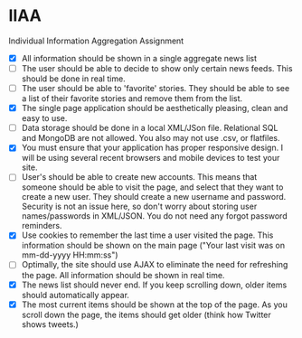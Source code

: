 # IIAA
Individual Information Aggregation Assignment

- [x] All information should be shown in a single aggregate news list
- [ ] The user should be able to decide to show only certain news feeds. This should be done in real time.
- [ ] The user should be able to 'favorite' stories. They should be able to see a list of their favorite stories and remove them from the list.
- [x] The single page application should be aesthetically pleasing, clean and easy to use.
- [ ] Data storage should be done in a local XML/JSon file. Relational SQL and MongoDB are not allowed. You also may not use .csv, or flatfiles.
- [x] You must ensure that your application has proper responsive design. I will be using several recent browsers and mobile devices to test your site.
- [ ] User's should be able to create new accounts. This means that someone should be able to visit the page, and select that they want to create a new user. They should create a new username and password. Security is not an issue here, so don't worry about storing user names/passwords in XML/JSON. You do not need any forgot password reminders.
- [x] Use cookies to remember the last time a user visited the page. This information should be shown on the main page ("Your last visit was on mm-dd-yyyy HH:mm:ss")
- [ ] Optimally, the site should use AJAX to eliminate the need for refreshing the page. All information should be shown in real time.
- [x] The news list should never end. If you keep scrolling down, older items should automatically appear.
- [x] The most current items should be shown at the top of the page. As you scroll down the page, the items should get older (think how Twitter shows tweets.)
